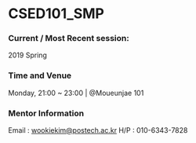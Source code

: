# CSED101_SMP

### Current / Most Recent session: 
2019 Spring

### Time and Venue
Monday, 21:00 ~ 23:00 | @Moueunjae 101

### Mentor Information
Email : wookiekim@postech.ac.kr
H/P : 010-6343-7828

